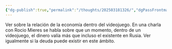 ```yaml
---
{"dg-publish":true,"permalink":"/thoughts/202503181326/","dgPassFrontmatter":true}
---
```


Ver sobre la relación de la economía dentro del videojuego. En una charla con Rocio Mieres se habla sobre que un momento, dentro de un videojuego, el dinero valía más que incluso el existente en Rusia. Ver igualmente si la deuda puede existir en este ámbito. 